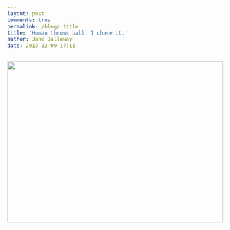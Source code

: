 ```yaml
---
layout: post
comments: true
permalink: /blog/:title
title: 'Human throws ball. I chase it.'
author: Jane Dallaway
date: 2013-12-09 17:11
---
```


<div><a href="http://static.skitters.dallaway.com/Jtp_photo.JPG"><img src="http://static.skitters.dallaway.com/Jtp_thumb_photo.JPG" width="500" height="373"/></a></div>



 
      
